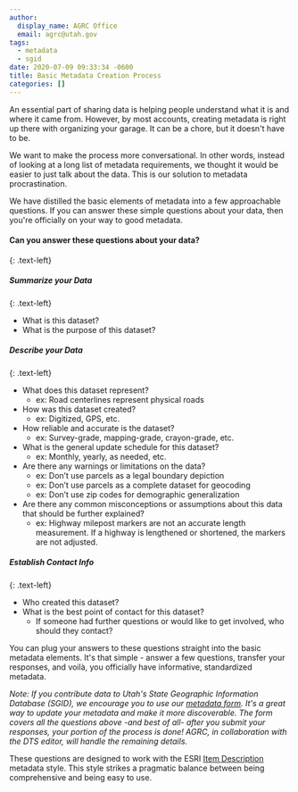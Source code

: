 ```yaml
---
author:
  display_name: AGRC Office
  email: agrc@utah.gov
tags:
  - metadata
  - sgid
date: 2020-07-09 09:33:34 -0600
title: Basic Metadata Creation Process
categories: []
---
```


An essential part of sharing data is helping people understand what it is and where it came from. However, by most accounts, creating metadata is right up there with organizing your garage. It can be a chore, but it doesn't have to be.

We want to make the process more conversational. In other words, instead of looking at a long list of metadata requirements, we thought it would be easier to just talk about the data. This is our solution to metadata procrastination.

We have distilled the basic elements of metadata into a few approachable questions. If you can answer these simple questions about your data, then you're officially on your way to good metadata.

#### Can you answer these questions about your data?
{: .text-left}

##### Summarize your Data
{: .text-left}

- What is this dataset?
- What is the purpose of this dataset?

##### Describe your Data
{: .text-left}

- What does this dataset represent?
  - ex: Road centerlines represent physical roads
- How was this dataset created?
  - ex: Digitized, GPS, etc.
- How reliable and accurate is the dataset?
  - ex: Survey-grade, mapping-grade, crayon-grade, etc.
- What is the general update schedule for this dataset?
  - ex: Monthly, yearly, as needed, etc.
- Are there any warnings or limitations on the data?
  - ex: Don’t use parcels as a legal boundary depiction
  - ex: Don’t use parcels as a complete dataset for geocoding
  - ex: Don’t use zip codes for demographic generalization
- Are there any common misconceptions or assumptions about this data that should be further explained?
  - ex: Highway milepost markers are not an accurate length measurement. If a highway is lengthened or shortened, the markers are not adjusted.

##### Establish Contact Info
{: .text-left}

- Who created this dataset?
- What is the best point of contact for this dataset?
  - If someone had further questions or would like to get involved, who should they contact?

You can plug your answers to these questions straight into the basic metadata elements. It's that simple - answer a few questions, transfer your responses, and voilà, you officially have informative, standardized metadata.

_Note: If you contribute data to Utah's State Geographic Information Database (SGID), we encourage you to use our [metadata form](https://docs.google.com/forms/d/e/1FAIpQLSeJSV935GTN3djtErkBdeXkumuZvd10z2805It1-eFn0Mlo9w/viewform?usp=sf_link). It's a great way to update your metadata and make it more discoverable. The form covers all the questions above -and best of all- after you submit your responses, your portion of the process is done! AGRC, in collaboration with the DTS editor, will handle the remaining details._

These questions are designed to work with the ESRI [Item Description](https://desktop.arcgis.com/en/arcmap/latest/manage-data/metadata/metadata-standards-and-styles.htm#ESRI_SECTION1_29222DC149544E89A4147541A4ACAF86) metadata style. This style strikes a pragmatic balance between being comprehensive and being easy to use.